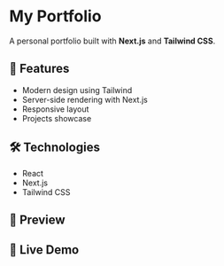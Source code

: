 # My Portfolio

A personal portfolio built with **Next.js** and **Tailwind CSS**.

## 🚀 Features

- Modern design using Tailwind
- Server-side rendering with Next.js
- Responsive layout
- Projects showcase

## 🛠️ Technologies

- React
- Next.js
- Tailwind CSS

## 📸 Preview



## 📡 Live Demo


